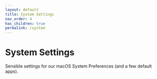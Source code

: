 ```yaml
---
layout: default
title: System Settings
nav_order: 4
has_children: true
permalink: /system
---
```


# System Settings

Sensible settings for our macOS System Preferences (and a few default apps).